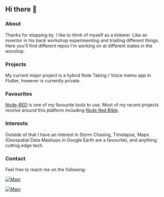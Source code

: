 ## Hi there 👋

### About
Thanks for stopping by. I like to think of myself as a tinkerer. Like an inventor in his back workshop experimenting and trialling different things. Here you'll find different repos I'm working on at different states in the worshop.

### Projects
My current major project is a hybrid Note Taking / Voice memo app in Flutter, however is currently private.

### Favourites
[Node-RED](https://nodered.org/) is one of my favourite tools to use. Most of my recent projects revolve around this platform including [Node Red Bible](https://github.com/sugarlata/node-red-contrib-bible-gateway).

### Interests
Outside of that I have an interest in Storm Chasing, Timelapse, Maps (Geospatial Data Mashups in Google Earth are a favourite), and anything cutting edge tech.

### Contact

Feel free to reach me on the following:
<p><a target="_blank" rel="noopener noreferrer" href="mailto:nathan.sgarlata@gmail.com"><img src="https://img.shields.io/badge/Gmail-D14836?style=for-the-badge&logo=gmail&logoColor=white" alt="Main" style="max-width: 100%;"></a></p>
<p><a target="_blank" rel="noopener noreferrer" href="https://www.linkedin.com/in/nathan-sgarlata/"><img src="https://img.shields.io/badge/LinkedIn-0077B5?style=for-the-badge&logo=linkedin&logoColor=white" alt="Main" style="max-width: 100%;"></a></p>
